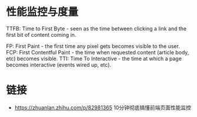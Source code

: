 # 性能监控与度量

TTFB: Time to First Byte - seen as the time between clicking a link and the first bit of content coming in.

FP: First Paint - the first time any pixel gets becomes visible to the user.
FCP: First Contentful Paint - the time when requested content (article body, etc) becomes visible.
TTI: Time To Interactive - the time at which a page becomes interactive (events wired up, etc).

# 链接

- https://zhuanlan.zhihu.com/p/82981365 10分钟彻底搞懂前端页面性能监控